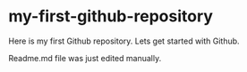 # my-first-github-repository
Here is my first Github repository. Lets get started with Github.

Readme.md file was just edited manually.
